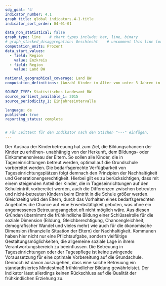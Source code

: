 ```yaml
---
sdg_goal: '4'
indicator_number: 4.1
graph_title: global_indicators.4-1-title 
indicator_sort_order: 04-01-01

data_non_statistical: false
graph_type: line    # chart types include: bar, line, binary
# graph_stacked_disaggregation: Geschlecht    # uncomment this line for stacked bars. eplace "Geschlecht" with the field of aggregation.
computation_units: Prozent
data_start_values:
  - field: Region
    value: Enzkreis
  - field: Region
    value: Land BW

national_geographical_coverage: Land BW
computation_definitions: (Anzahl Kinder im Alter von unter 3 Jahren in Tageseinrichtungen) / (Anzahl Kinder im Alter von unter 3 Jahren gesamt) * 100

SOURCE_TYPE: Statistisches Landesamt BW
source_earliest_available_1: 2015
source_periodicity_1: Einjahresintervalle

language: de   
published: true
reporting_status: complete


# Für Leittext für den Indikator nach den Stichen "---" einfügen.
---
```


Der Ausbau der Kinderbetreuung hat zum Ziel, die Bildungschancen der Kinder zu erhöhen- unabhängig von der Herkunft, dem Bildungs- oder Einkommensniveau der Eltern. So sollen alle Kinder, die in Tageseinrichtungen betreut werden, optimal auf die Grundschule vorbereitet werden.
Die bedarfsgerechte Verfügbarkeit von Tageseinrichtungsplätzen folgt demnach den Prinzipien der Nachhaltigkeit und Generationengerechtigkeit. Hierbei gilt es zu berücksichtigen, dass mit einem steigenden Anteil der Kinder, die in Tageseinrichtungen auf den Schuleintritt vorbereitet werden, auch die Differenzen zwischen betreuten und nicht-betreuten Kindern beim Eintritt in die Schule größer werden.
Gleichzeitig wird den Eltern, durch das Vorhalten eines bedarfsgerechten Angebotes die Chance auf eine Erwerbstätigkeit geboten, was ohne ein angemessenes Betreuungsangebot oft nicht möglich wäre. Aus diesen Gründen übernimmt die frühkindliche Bildung einer Schlüsselrolle für die soziale Dimension (Bildung, Gleichberechtigung, Chancengleichheit, demografischer Wandel und vieles mehr) wie auch für die ökonomische Dimension (finanzielle Situation der Eltern) der Nachhaltigkeit. Kommunen haben hier nicht nur eine Pflichtaufgabe, sondern vielfältige Gestaltungsmöglichkeiten, die allgemeine soziale Lage in ihrem Verantwortungsbereich zu beeinflussen.
Die Betreuung in Tageseinrichtungen oder der Tagespflege ist keine zwingende Voraussetzung für eine optimale Vorbereitung auf die Grundschule. Dennoch ist davon auszugehen, dass eine solche Betreuung ein standardisiertes Mindestmaß frühkindlicher Bildung gewährleistet.
Der Indikator lässt allerdings keinen Rückschluss auf die Qualität der frühkindlichen Erziehung zu.